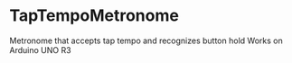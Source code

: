 # TapTempoMetronome
Metronome that accepts tap tempo and recognizes button hold
Works on Arduino UNO R3
